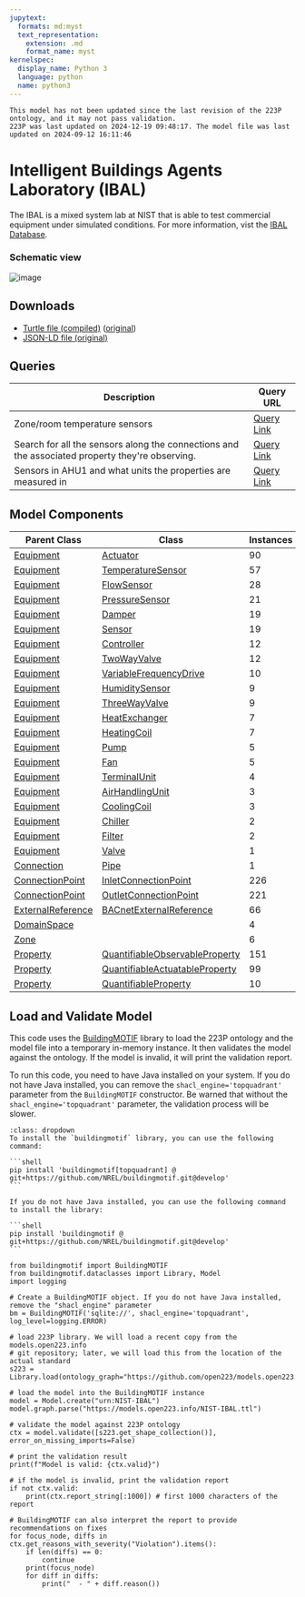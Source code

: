 ```yaml
---
jupytext:
  formats: md:myst
  text_representation:
    extension: .md
    format_name: myst
kernelspec:
  display_name: Python 3
  language: python
  name: python3
---
```


```{warning}
This model has not been updated since the last revision of the 223P ontology, and it may not pass validation.
223P was last updated on 2024-12-19 09:48:17. The model file was last updated on 2024-09-12 16:11:46
```
        

# Intelligent Buildings Agents Laboratory (IBAL)

The IBAL is a mixed system lab at NIST that is able to test commercial equipment under simulated conditions. For more information, vist the [IBAL Database](https://ibal.nist.gov/). 

### Schematic view

![image](../_static/images/ibal_schematic.png)

## Downloads

- <a href="/compiled/NIST-IBAL.ttl">Turtle file (compiled)</a> (<a href="/NIST-IBAL.ttl">original</a>)
- <a href="/NIST-IBAL.jsonld">JSON-LD file (original)</a>
    
## Queries
| Description | Query URL |
|-------------|-----------|
| Zone/room temperature sensors | <a href='https://query.open223.info/?query=PREFIX+s223%3A+%3Chttp%3A%2F%2Fdata.ashrae.org%2Fstandard223%23%3E+PREFIX+unit%3A+%3Chttp%3A%2F%2Fqudt.org%2Fvocab%2Funit%2F%3E+PREFIX+rdfs%3A+%3Chttp%3A%2F%2Fwww.w3.org%2F2000%2F01%2Frdf-schema%23%3E+PREFIX+rdf%3A+%3Chttp%3A%2F%2Fwww.w3.org%2F1999%2F02%2F22-rdf-syntax-ns%23%3E+PREFIX+quantitykind%3A+%3Chttp%3A%2F%2Fqudt.org%2Fvocab%2Fquantitykind%2F%3E+PREFIX+qudt%3A+%3Chttp%3A%2F%2Fqudt.org%2Fschema%2Fqudt%2F%3E+PREFIX+sh%3A+%3Chttp%3A%2F%2Fwww.w3.org%2Fns%2Fshacl%23%3E+PREFIX+owl%3A+%3Chttp%3A%2F%2Fwww.w3.org%2F2002%2F07%2Fowl%23%3E+SELECT+%3Flocation+%3Fsensor+WHERE+%7B%0A++++%3Fsensor+rdf%3Atype%2Frdfs%3AsubClassOf%2A+s223%3ASensor+.%0A++++%3Fsensor+s223%3Aobserves+%3Fproperty+.%0A++++%3Fproperty+qudt%3AhasQuantityKind+quantitykind%3ATemperature+.%0A++++%3Fsensor+s223%3AhasObservationLocation+%3Flocation%0A%7D%0A&url=https%3A%2F%2Fmodels.open223.info%2Fcompiled%2Fnist-ibal.ttl'>Query Link</a> |
| Search for all the sensors along the connections and the associated property they're observing. | <a href='https://query.open223.info/?query=PREFIX+s223%3A+%3Chttp%3A%2F%2Fdata.ashrae.org%2Fstandard223%23%3E+PREFIX+unit%3A+%3Chttp%3A%2F%2Fqudt.org%2Fvocab%2Funit%2F%3E+PREFIX+rdfs%3A+%3Chttp%3A%2F%2Fwww.w3.org%2F2000%2F01%2Frdf-schema%23%3E+PREFIX+rdf%3A+%3Chttp%3A%2F%2Fwww.w3.org%2F1999%2F02%2F22-rdf-syntax-ns%23%3E+PREFIX+quantitykind%3A+%3Chttp%3A%2F%2Fqudt.org%2Fvocab%2Fquantitykind%2F%3E+PREFIX+qudt%3A+%3Chttp%3A%2F%2Fqudt.org%2Fschema%2Fqudt%2F%3E+PREFIX+sh%3A+%3Chttp%3A%2F%2Fwww.w3.org%2Fns%2Fshacl%23%3E+PREFIX+owl%3A+%3Chttp%3A%2F%2Fwww.w3.org%2F2002%2F07%2Fowl%23%3E+SELECT+%3Fsegment+%3Fchannel+%3Fproperty_id+WHERE+%7B%0A++++%3Fsegment+a+s223%3AConnection+.%0A++++%3Fchannel+a%2Frdfs%3AsubClassOf%2A+s223%3ASensor+.%0A++++%3Fchannel+s223%3Aobserves+%3Fproperty_id+.%0A%7D%0A&url=https%3A%2F%2Fmodels.open223.info%2Fcompiled%2Fnist-ibal.ttl'>Query Link</a> |
| Sensors in AHU1 and what units the properties are measured in | <a href='https://query.open223.info/?query=PREFIX+s223%3A+%3Chttp%3A%2F%2Fdata.ashrae.org%2Fstandard223%23%3E+PREFIX+unit%3A+%3Chttp%3A%2F%2Fqudt.org%2Fvocab%2Funit%2F%3E+PREFIX+rdfs%3A+%3Chttp%3A%2F%2Fwww.w3.org%2F2000%2F01%2Frdf-schema%23%3E+PREFIX+rdf%3A+%3Chttp%3A%2F%2Fwww.w3.org%2F1999%2F02%2F22-rdf-syntax-ns%23%3E+PREFIX+quantitykind%3A+%3Chttp%3A%2F%2Fqudt.org%2Fvocab%2Fquantitykind%2F%3E+PREFIX+qudt%3A+%3Chttp%3A%2F%2Fqudt.org%2Fschema%2Fqudt%2F%3E+PREFIX+sh%3A+%3Chttp%3A%2F%2Fwww.w3.org%2Fns%2Fshacl%23%3E+PREFIX+owl%3A+%3Chttp%3A%2F%2Fwww.w3.org%2F2002%2F07%2Fowl%23%3E+SELECT+%3Fchannel+%3Fproperty_id+%3Funit+WHERE+%7B%0A++++BIND%28IBAL%3AAHU_1+as+%3Fahu%29+%7B%0A++++%7D%0A++++UNION+%7B%0A++++++++%3Fahu+s223%3Acontains+%3Fequipment+.%0A++++++++%3Fchannel+s223%3AhasObservationLocation+%3Fequipment+.%0A++++++++%3Fchannel+s223%3Aobserves+%3Fproperty_id+.%0A++++++++%3Fproperty_id+qudt%3AhasUnit+%3Funit+.%0A++++%7D%0A++++UNION+%7B%0A++++++++%3Fahu+s223%3Acontains+%3Fequipment+.%0A++++++++%3Fequipment+s223%3AconnectedThrough+%3Fconnection+.%0A++++++++%3Fchannel+s223%3AhasObservationLocation+%3Fconnection+.%0A++++++++%3Fchannel+s223%3Aobserves+%3Fproperty_id+.%0A++++++++%3Fproperty_id+qudt%3AhasUnit+%3Funit+.%0A++++%7D%0A++++UNION+%7B%0A++++++++%3Fahu+s223%3Acontains+%3Fequipment+.%0A++++++++%3Fequipment+s223%3AhasConnectionPoint+%3FconnectionPoint+.%0A++++++++%3Fchannel+s223%3AhasObservationLocation+%3FconnectionPoint+.%0A++++++++%3Fchannel+s223%3Aobserves+%3Fproperty_id+.%0A++++++++%3Fproperty_id+qudt%3AhasUnit+%3Funit+.%0A++++%7D%0A%7D%0A&url=https%3A%2F%2Fmodels.open223.info%2Fcompiled%2Fnist-ibal.ttl'>Query Link</a> |

## Model Components
| Parent Class | Class | Instances |
|------------|-------|----------------|
| [Equipment](https://explore.open223.info/s223/Equipment.html) | [Actuator](https://explore.open223.info/s223/Actuator.html) | 90 |
| [Equipment](https://explore.open223.info/s223/Equipment.html) | [TemperatureSensor](https://explore.open223.info/s223/TemperatureSensor.html) | 57 |
| [Equipment](https://explore.open223.info/s223/Equipment.html) | [FlowSensor](https://explore.open223.info/s223/FlowSensor.html) | 28 |
| [Equipment](https://explore.open223.info/s223/Equipment.html) | [PressureSensor](https://explore.open223.info/s223/PressureSensor.html) | 21 |
| [Equipment](https://explore.open223.info/s223/Equipment.html) | [Damper](https://explore.open223.info/s223/Damper.html) | 19 |
| [Equipment](https://explore.open223.info/s223/Equipment.html) | [Sensor](https://explore.open223.info/s223/Sensor.html) | 19 |
| [Equipment](https://explore.open223.info/s223/Equipment.html) | [Controller](https://explore.open223.info/s223/Controller.html) | 12 |
| [Equipment](https://explore.open223.info/s223/Equipment.html) | [TwoWayValve](https://explore.open223.info/s223/TwoWayValve.html) | 12 |
| [Equipment](https://explore.open223.info/s223/Equipment.html) | [VariableFrequencyDrive](https://explore.open223.info/s223/VariableFrequencyDrive.html) | 10 |
| [Equipment](https://explore.open223.info/s223/Equipment.html) | [HumiditySensor](https://explore.open223.info/s223/HumiditySensor.html) | 9 |
| [Equipment](https://explore.open223.info/s223/Equipment.html) | [ThreeWayValve](https://explore.open223.info/s223/ThreeWayValve.html) | 9 |
| [Equipment](https://explore.open223.info/s223/Equipment.html) | [HeatExchanger](https://explore.open223.info/s223/HeatExchanger.html) | 7 |
| [Equipment](https://explore.open223.info/s223/Equipment.html) | [HeatingCoil](https://explore.open223.info/s223/HeatingCoil.html) | 7 |
| [Equipment](https://explore.open223.info/s223/Equipment.html) | [Pump](https://explore.open223.info/s223/Pump.html) | 5 |
| [Equipment](https://explore.open223.info/s223/Equipment.html) | [Fan](https://explore.open223.info/s223/Fan.html) | 5 |
| [Equipment](https://explore.open223.info/s223/Equipment.html) | [TerminalUnit](https://explore.open223.info/s223/TerminalUnit.html) | 4 |
| [Equipment](https://explore.open223.info/s223/Equipment.html) | [AirHandlingUnit](https://explore.open223.info/s223/AirHandlingUnit.html) | 3 |
| [Equipment](https://explore.open223.info/s223/Equipment.html) | [CoolingCoil](https://explore.open223.info/s223/CoolingCoil.html) | 3 |
| [Equipment](https://explore.open223.info/s223/Equipment.html) | [Chiller](https://explore.open223.info/s223/Chiller.html) | 2 |
| [Equipment](https://explore.open223.info/s223/Equipment.html) | [Filter](https://explore.open223.info/s223/Filter.html) | 2 |
| [Equipment](https://explore.open223.info/s223/Equipment.html) | [Valve](https://explore.open223.info/s223/Valve.html) | 1 |
| [Connection](https://explore.open223.info/s223/Connection.html) | [Pipe](https://explore.open223.info/s223/Pipe.html) | 1 |
| [ConnectionPoint](https://explore.open223.info/s223/ConnectionPoint.html) | [InletConnectionPoint](https://explore.open223.info/s223/InletConnectionPoint.html) | 226 |
| [ConnectionPoint](https://explore.open223.info/s223/ConnectionPoint.html) | [OutletConnectionPoint](https://explore.open223.info/s223/OutletConnectionPoint.html) | 221 |
| [ExternalReference](https://explore.open223.info/s223/ExternalReference.html) | [BACnetExternalReference](https://explore.open223.info/s223/BACnetExternalReference.html) | 66 |
| [DomainSpace](https://explore.open223.info/s223/DomainSpace.html) | [](https://explore.open223.info/s223/.html) | 4 |
| [Zone](https://explore.open223.info/s223/Zone.html) | [](https://explore.open223.info/s223/.html) | 6 |
| [Property](https://explore.open223.info/s223/Property.html) | [QuantifiableObservableProperty](https://explore.open223.info/s223/QuantifiableObservableProperty.html) | 151 |
| [Property](https://explore.open223.info/s223/Property.html) | [QuantifiableActuatableProperty](https://explore.open223.info/s223/QuantifiableActuatableProperty.html) | 99 |
| [Property](https://explore.open223.info/s223/Property.html) | [QuantifiableProperty](https://explore.open223.info/s223/QuantifiableProperty.html) | 10 |


## Load and Validate Model

This code uses the [BuildingMOTIF](https://github.com/NREL/BuildingMOTIF) library to load the 223P ontology and the model file into a temporary in-memory instance.
It then validates the model against the ontology. If the model is invalid, it will print the validation report.

To run this code, you need to have Java installed on your system. If you do not have Java installed, you can remove the `shacl_engine='topquadrant'` parameter from the `BuildingMOTIF` constructor.
Be warned that without the `shacl_engine='topquadrant'` parameter, the validation process will be slower.

````{note} BuildingMOTIF installation
:class: dropdown
To install the `buildingmotif` library, you can use the following command:

```shell
pip install 'buildingmotif[topquadrant] @ git+https://github.com/NREL/buildingmotif.git@develop'
```

If you do not have Java installed, you can use the following command to install the library:

```shell
pip install 'buildingmotif @ git+https://github.com/NREL/buildingmotif.git@develop'
```
````


```{code-cell} python3
from buildingmotif import BuildingMOTIF
from buildingmotif.dataclasses import Library, Model
import logging

# Create a BuildingMOTIF object. If you do not have Java installed, remove the "shacl_engine" parameter
bm = BuildingMOTIF('sqlite://', shacl_engine='topquadrant', log_level=logging.ERROR)

# load 223P library. We will load a recent copy from the models.open223.info
# git repository; later, we will load this from the location of the actual standard
s223 = Library.load(ontology_graph="https://github.com/open223/models.open223.info/raw/main/ontologies/223p.ttl")

# load the model into the BuildingMOTIF instance
model = Model.create("urn:NIST-IBAL")
model.graph.parse("https://models.open223.info/NIST-IBAL.ttl")

# validate the model against 223P ontology
ctx = model.validate([s223.get_shape_collection()], error_on_missing_imports=False)

# print the validation result
print(f"Model is valid: {ctx.valid}")

# if the model is invalid, print the validation report
if not ctx.valid:
    print(ctx.report_string[:1000]) # first 1000 characters of the report

# BuildingMOTIF can also interpret the report to provide recommendations on fixes
for focus_node, diffs in ctx.get_reasons_with_severity("Violation").items():
    if len(diffs) == 0:
        continue
    print(focus_node)
    for diff in diffs:
        print("  - " + diff.reason())

```

